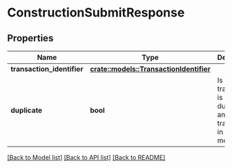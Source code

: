 # ConstructionSubmitResponse

## Properties

Name | Type | Description | Notes
------------ | ------------- | ------------- | -------------
**transaction_identifier** | [**crate::models::TransactionIdentifier**](TransactionIdentifier.md) |  | 
**duplicate** | **bool** | Is true if the transaction is a duplicate of an existing transaction in the mempool. | 

[[Back to Model list]](../README.md#documentation-for-models) [[Back to API list]](../README.md#documentation-for-api-endpoints) [[Back to README]](../README.md)


